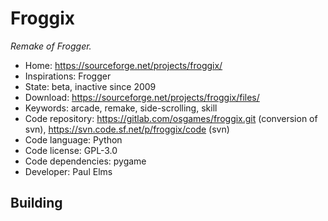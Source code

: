 # Froggix

_Remake of Frogger._

- Home: https://sourceforge.net/projects/froggix/
- Inspirations: Frogger
- State: beta, inactive since 2009
- Download: https://sourceforge.net/projects/froggix/files/
- Keywords: arcade, remake, side-scrolling, skill
- Code repository: https://gitlab.com/osgames/froggix.git (conversion of svn), https://svn.code.sf.net/p/froggix/code (svn)
- Code language: Python
- Code license: GPL-3.0
- Code dependencies: pygame
- Developer: Paul Elms

## Building
